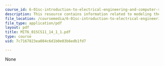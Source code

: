 ```yaml
---
course_id: 6-01sc-introduction-to-electrical-engineering-and-computer-science-i-spring-2011
description: This resource contains information related to modeling the world.
file_location: /coursemedia/6-01sc-introduction-to-electrical-engineering-and-computer-science-i-spring-2011/7c7167823ea084c6d1b0e03b6edb1fd7_MIT6_01SCS11_14_1_1.pdf
file_type: application/pdf
layout: pdf
title: MIT6_01SCS11_14_1_1.pdf
type: course
uid: 7c7167823ea084c6d1b0e03b6edb1fd7

---
```

None